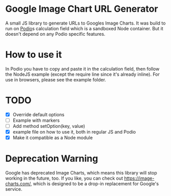 # Google Image Chart URL Generator

A small JS library to generate URLs to Googles Image Charts. It was build to run on [Podio](http://podio.com)s calculation field which is a sandboxed Node container. But it doesn't depend on any Podio specific features.

# How to use it
In Podio you have to copy and paste it in the calculation field, then follow the NodeJS example (except the require line since it's already inline). For use in browsers, please see the example folder.

# TODO
 - [x] Override default options
 - [ ] Example with markers
 - [ ] Add method setOption(key, value)
 - [x] example file on how to use it, both in regular JS and Podio
 - [x] Make it compatible as a Node module
 
# Deprecation Warning

Google has deprecated Image Charts, which means this library will stop working in the future, too. If you like, you can check out https://image-charts.com/, which is designed to be a drop-in replacement for Google's service.
